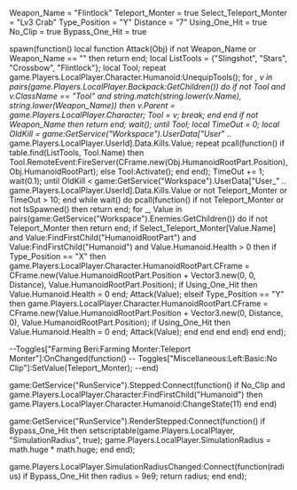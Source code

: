 Weapon_Name = "Flintlock"
Teleport_Monter = true
Select_Teleport_Monter = "Lv3 Crab"
Type_Position = "Y"
Distance = "7"
Using_One_Hit = true
No_Clip = true
Bypass_One_Hit = true

 spawn(function()
    local function Attack(Obj)
        if not Weapon_Name or Weapon_Name == "" then return end;
        local ListTools = {"Slingshot", "Stars", "Crossbow", "Flintlock"};
        local Tool;
        repeat
            game.Players.LocalPlayer.Character.Humanoid:UnequipTools();
            for _, v in pairs(game.Players.LocalPlayer.Backpack:GetChildren()) do
                if not Tool and v.ClassName == "Tool" and string.match(string.lower(v.Name), string.lower(Weapon_Name)) then
                    v.Parent = game.Players.LocalPlayer.Character;
                    Tool = v;
                    break;
                end
            end
            if not Weapon_Name then return end;
            wait();
        until Tool;
        local TimeOut = 0;
        local OldKill = game:GetService("Workspace").UserData["User_" .. game.Players.LocalPlayer.UserId].Data.Kills.Value;
        repeat
            pcall(function()
                if table.find(ListTools, Tool.Name) then
                    Tool.RemoteEvent:FireServer(CFrame.new(Obj.HumanoidRootPart.Position), Obj.HumanoidRootPart);
                else
                    Tool:Activate();
                end
            end);
            TimeOut += 1;
            wait(0.1);
        until OldKill < game:GetService("Workspace").UserData["User_" .. game.Players.LocalPlayer.UserId].Data.Kills.Value or not Teleport_Monter or TimeOut > 10;
    end
    while wait() do
        pcall(function()
            if not Teleport_Monter or not IsSpawned() then return end;
            for _, Value in pairs(game:GetService("Workspace").Enemies:GetChildren()) do
                if not Teleport_Monter then return end;
                if Select_Teleport_Monter[Value.Name] and Value:FindFirstChild("HumanoidRootPart") and Value:FindFirstChild("Humanoid") and Value.Humanoid.Health > 0 then
                    if Type_Position == "X" then
                        game.Players.LocalPlayer.Character.HumanoidRootPart.CFrame = CFrame.new(Value.HumanoidRootPart.Position + Vector3.new(0, 0, Distance), Value.HumanoidRootPart.Position);
                        if Using_One_Hit then Value.Humanoid.Health = 0 end;
                        Attack(Value);
                    elseif Type_Position == "Y" then
                        game.Players.LocalPlayer.Character.HumanoidRootPart.CFrame = CFrame.new(Value.HumanoidRootPart.Position + Vector3.new(0, Distance, 0), Value.HumanoidRootPart.Position);
                        if Using_One_Hit then Value.Humanoid.Health = 0 end;
                        Attack(Value);
                    end
                end
            end
        end)
    end
end);

--Toggles["Farming Beri:Farming Monter:Teleport Monter"]:OnChanged(function()
--    Toggles["Miscellaneous:Left:Basic:No Clip"]:SetValue(Teleport_Monter);
--end)

game:GetService("RunService").Stepped:Connect(function()
    if No_Clip and game.Players.LocalPlayer.Character:FindFirstChild("Humanoid") then
        game.Players.LocalPlayer.Character.Humanoid:ChangeState(11)
    end
end)

game:GetService("RunService").RenderStepped:Connect(function()
    if Bypass_One_Hit then
        setscriptable(game.Players.LocalPlayer, "SimulationRadius", true);
        game.Players.LocalPlayer.SimulationRadius = math.huge * math.huge;
    end
end);

game.Players.LocalPlayer.SimulationRadiusChanged:Connect(function(radius)
    if Bypass_One_Hit then
        radius = 9e9;
        return radius;
    end
end);

